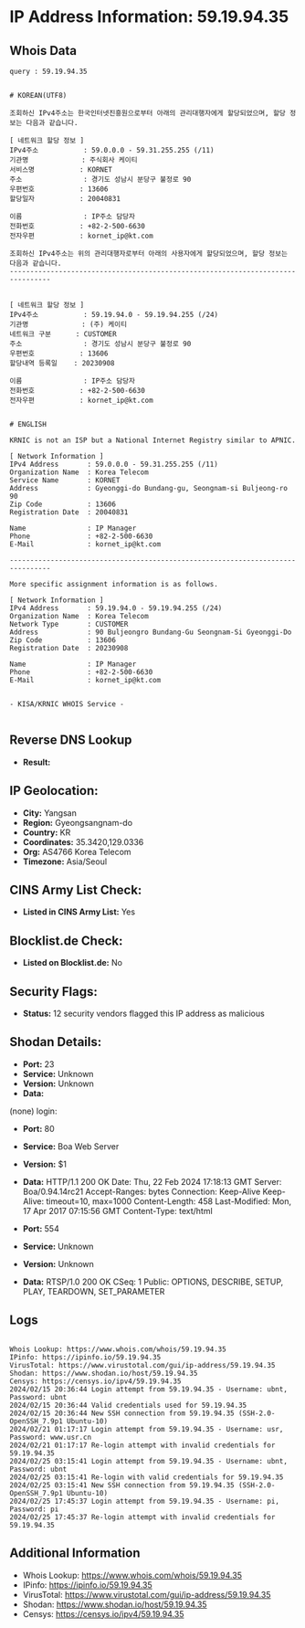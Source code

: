 # IP Address Information: 59.19.94.35

## Whois Data
```
query : 59.19.94.35


# KOREAN(UTF8)

조회하신 IPv4주소는 한국인터넷진흥원으로부터 아래의 관리대행자에게 할당되었으며, 할당 정보는 다음과 같습니다.

[ 네트워크 할당 정보 ]
IPv4주소           : 59.0.0.0 - 59.31.255.255 (/11)
기관명             : 주식회사 케이티
서비스명           : KORNET
주소               : 경기도 성남시 분당구 불정로 90
우편번호           : 13606
할당일자           : 20040831

이름               : IP주소 담당자
전화번호           : +82-2-500-6630
전자우편           : kornet_ip@kt.com

조회하신 IPv4주소는 위의 관리대행자로부터 아래의 사용자에게 할당되었으며, 할당 정보는 다음과 같습니다.
--------------------------------------------------------------------------------


[ 네트워크 할당 정보 ]
IPv4주소           : 59.19.94.0 - 59.19.94.255 (/24)
기관명             : (주) 케이티
네트워크 구분      : CUSTOMER
주소               : 경기도 성남시 분당구 불정로 90
우편번호           : 13606
할당내역 등록일    : 20230908

이름               : IP주소 담당자
전화번호           : +82-2-500-6630
전자우편           : kornet_ip@kt.com


# ENGLISH

KRNIC is not an ISP but a National Internet Registry similar to APNIC.

[ Network Information ]
IPv4 Address       : 59.0.0.0 - 59.31.255.255 (/11)
Organization Name  : Korea Telecom
Service Name       : KORNET
Address            : Gyeonggi-do Bundang-gu, Seongnam-si Buljeong-ro 90
Zip Code           : 13606
Registration Date  : 20040831

Name               : IP Manager
Phone              : +82-2-500-6630
E-Mail             : kornet_ip@kt.com

--------------------------------------------------------------------------------

More specific assignment information is as follows.

[ Network Information ]
IPv4 Address       : 59.19.94.0 - 59.19.94.255 (/24)
Organization Name  : Korea Telecom
Network Type       : CUSTOMER
Address            : 90 Buljeongro Bundang-Gu Seongnam-Si Gyeonggi-Do
Zip Code           : 13606
Registration Date  : 20230908

Name               : IP Manager
Phone              : +82-2-500-6630
E-Mail             : kornet_ip@kt.com


- KISA/KRNIC WHOIS Service -


```
## Reverse DNS Lookup
- **Result:** 

## IP Geolocation:
- **City:** Yangsan
- **Region:** Gyeongsangnam-do
- **Country:** KR
- **Coordinates:** 35.3420,129.0336
- **Org:** AS4766 Korea Telecom
- **Timezone:** Asia/Seoul

## CINS Army List Check:
- **Listed in CINS Army List:** 
Yes

## Blocklist.de Check:
- **Listed on Blocklist.de:** 
No

## Security Flags:
- **Status:** 12 security vendors flagged this IP address as malicious

## Shodan Details:
- **Port:** 23
- **Service:** Unknown
- **Version:** Unknown
- **Data:** 
(none) login: 

- **Port:** 80
- **Service:** Boa Web Server
- **Version:** $1
- **Data:** HTTP/1.1 200 OK
Date: Thu, 22 Feb 2024 17:18:13 GMT
Server: Boa/0.94.14rc21
Accept-Ranges: bytes
Connection: Keep-Alive
Keep-Alive: timeout=10, max=1000
Content-Length: 458
Last-Modified: Mon, 17 Apr 2017 07:15:56 GMT
Content-Type: text/html



- **Port:** 554
- **Service:** Unknown
- **Version:** Unknown
- **Data:** RTSP/1.0 200 OK
CSeq: 1
Public: OPTIONS, DESCRIBE, SETUP, PLAY, TEARDOWN, SET_PARAMETER



## Logs
```

Whois Lookup: https://www.whois.com/whois/59.19.94.35
IPinfo: https://ipinfo.io/59.19.94.35
VirusTotal: https://www.virustotal.com/gui/ip-address/59.19.94.35
Shodan: https://www.shodan.io/host/59.19.94.35
Censys: https://censys.io/ipv4/59.19.94.35
2024/02/15 20:36:44 Login attempt from 59.19.94.35 - Username: ubnt, Password: ubnt
2024/02/15 20:36:44 Valid credentials used for 59.19.94.35
2024/02/15 20:36:44 New SSH connection from 59.19.94.35 (SSH-2.0-OpenSSH_7.9p1 Ubuntu-10)
2024/02/21 01:17:17 Login attempt from 59.19.94.35 - Username: usr, Password: www.usr.cn
2024/02/21 01:17:17 Re-login attempt with invalid credentials for 59.19.94.35
2024/02/25 03:15:41 Login attempt from 59.19.94.35 - Username: ubnt, Password: ubnt
2024/02/25 03:15:41 Re-login with valid credentials for 59.19.94.35
2024/02/25 03:15:41 New SSH connection from 59.19.94.35 (SSH-2.0-OpenSSH_7.9p1 Ubuntu-10)
2024/02/25 17:45:37 Login attempt from 59.19.94.35 - Username: pi, Password: pi
2024/02/25 17:45:37 Re-login attempt with invalid credentials for 59.19.94.35

```
## Additional Information
- Whois Lookup: https://www.whois.com/whois/59.19.94.35
- IPinfo: https://ipinfo.io/59.19.94.35
- VirusTotal: https://www.virustotal.com/gui/ip-address/59.19.94.35
- Shodan: https://www.shodan.io/host/59.19.94.35
- Censys: https://censys.io/ipv4/59.19.94.35

